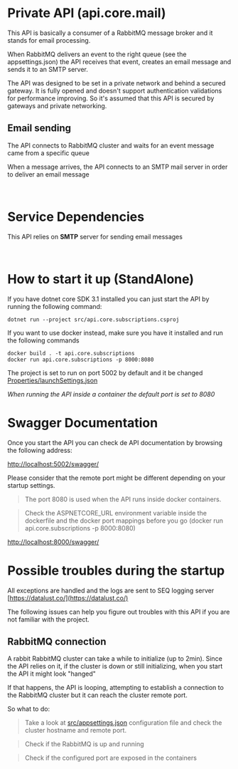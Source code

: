 # Private API (api.core.mail)

This API is basically a consumer of a RabbitMQ message broker and it stands for email processing.

When RabbitMQ delivers an event to the right queue (see the appsettings.json) the API receives that event, creates an email message and sends it to an SMTP server.

The API was designed to be set in a private network and behind a secured gateway. 
It is fully opened and doesn't support authentication validations for performance improving. So it's assumed that this API is secured by gateways and private networking.


## Email sending

The API connects to RabbitMQ cluster and waits for an event message came from a specific queue

When a message arrives, the API connects to an SMTP mail server in order to deliver an email message

<br/>

# Service Dependencies

This API relies on **SMTP** server for sending email messages 


<br/>

# How to start it up (StandAlone)

If you have dotnet core SDK 3.1 installed you can just start the API by running the following command:
```shell
dotnet run --project src/api.core.subscriptions.csproj
```

If you want to use docker instead, make sure you have it installed and run the following commands
```shell
docker build . -t api.core.subscriptions
docker run api.core.subscriptions -p 8000:8080
```

The project is set to run on port 5002 by default and it be changed [Properties/launchSettings.json](Properties/launchSettings.json) 


_When running the API inside a container the default port is set to 8080_

# Swagger Documentation

Once you start the API you can check de API documentation by browsing the following address:

[http://localhost:5002/swagger/](http://localhost:5002/swagger/)

Please consider that the remote port might be different depending on your startup settings. 

>The port 8080 is used when the API runs inside docker containers.

>Check the ASPNETCORE_URL environment variable inside the dockerfile and the docker port mappings before you go (docker run api.core.subscriptions -p 8000:8080)

[http://localhost:8000/swagger/](http://localhost:8000/swagger/)


# Possible troubles during the startup

All exceptions are handled and the logs are sent to SEQ logging server [https://datalust.co/](https://datalust.co/)

The following issues can help you figure out troubles with this API if you are not familiar with the project.

## RabbitMQ connection

A rabbit RabbitMQ cluster can take a while to initialize (up to 2min). 
Since the API relies on it, if the cluster is down or still initializing, when you start the API it might look "hanged"

If that happens, the API is looping, attempting to establish a connection to the RabbitMQ cluster but it can reach the cluster remote port.


So what to do:

>Take a look at [src/appsettings.json](src/appsettings.json) configuration file and check the cluster hostname and remote port.

>Check if the RabbitMQ is up and running

>Check if the configured port are exposed in the containers